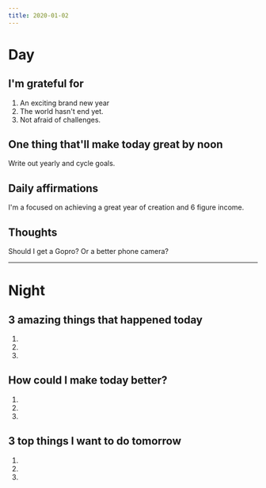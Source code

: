 ```yaml
---
title: 2020-01-02
---
```


# Day

## I'm grateful for
1. An exciting brand new year
2. The world hasn't end yet.
3. Not afraid of challenges.

## One thing that'll make today great by noon

Write out yearly and cycle goals.

## Daily affirmations

I'm a focused on achieving a great year of creation and 6 figure income.

## Thoughts

Should I get a Gopro? Or a better phone camera?

***

# Night

## 3 amazing things that happened today
1.
2.
3.

## How could I make today better?
1.
2.
3.

## 3 top things I want to do tomorrow
1.
2.
3.
